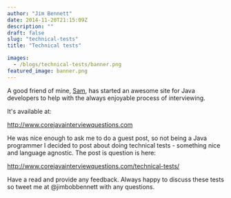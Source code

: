 ```yaml
---
author: "Jim Bennett"
date: 2014-11-20T21:15:09Z
description: ""
draft: false
slug: "technical-tests"
title: "Technical tests"

images:
  - /blogs/technical-tests/banner.png
featured_image: banner.png
---
```



A good friend of mine, [Sam](http://samatkinson.com), has started an awesome site for Java developers to help with the always enjoyable process of interviewing.

It's available at:

http://www.corejavainterviewquestions.com

He was nice enough to ask me to do a guest post, so not being a Java programmer I decided to post about doing technical tests - something nice and language agnostic.  The post is question is here:

http://www.corejavainterviewquestions.com/technical-tests/

Have a read and provide any feedback.  Always happy to discuss these tests so tweet me at @jimbobbennett with any questions.

